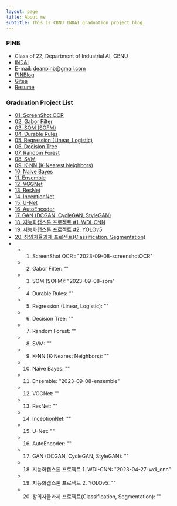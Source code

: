 ```yaml
---
layout: page
title: About me
subtitle: This is CBNU INDAI graduation project blog.
---
```


### PINB 

- Class of 22, Department of Industrial AI, CBNU
- [INDAI](https://indai.cbnu.ac.kr/iai)
- E-mail: deanpinb@gmail.com
- [PINBlog](https://pinblog.codes)
- [Gitea](https://gitea.pinblog.codes/explore/repos)
- [Resume](https://resume.pinblog.codes)



### Graduation Project List

- [01. ScreenShot OCR](https://momopanda123.github.io/2023-09-08-screenshotOCR/) 
- [02. Gabor Filter](https://momopanda123.github.io/) 
- [03. SOM (SOFM)](https://momopanda123.github.io/2023-09-08-som) 
- [04. Durable Rules](https://momopanda123.github.io/) 
- [05. Regression (Linear, Logistic)](https://momopanda123.github.io/) 
- [06. Decision Tree](https://momopanda123.github.io/) 
- [07. Random Forest](https://momopanda123.github.io/) 
- [08. SVM](https://momopanda123.github.io/) 
- [09. K-NN (K-Nearest Neighbors)](https://momopanda123.github.io/) 
- [10. Naive Bayes](https://momopanda123.github.io/) 
- [11. Ensemble](https://momopanda123.github.io/2023-09-08-ensemble/) 
- [12. VGGNet](https://momopanda123.github.io/) 
- [13. ResNet](https://momopanda123.github.io/) 
- [14. InceptionNet](https://momopanda123.github.io/) 
- [15. U-Net](https://momopanda123.github.io/) 
- [16. AutoEncoder](https://momopanda123.github.io/) 
- [17. GAN (DCGAN, CycleGAN, StyleGAN)](https://momopanda123.github.io/) 
- [18. 지능화캡스톤 프로젝트 #1. WDI-CNN](https://momopanda123.github.io/2023-04-27-wdi_cnn/) 
- [19. 지능화캡스톤 프로젝트 #2. YOLOv5](https://momopanda123.github.io/) 
- [20. 창의자율과제 프로젝트(Classification, Segmentation)](https://momopanda123.github.io/)
- 
    - 01. ScreenShot OCR : "2023-09-08-screenshotOCR"
    - 02. Gabor Filter: ""
    - 03. SOM (SOFM): "2023-09-08-som"
    - 04. Durable Rules: ""
    - 05. Regression (Linear, Logistic): ""
    - 06. Decision Tree: ""
    - 07. Random Forest: ""
    - 08. SVM: ""
    - 09. K-NN (K-Nearest Neighbors): ""
    - 10. Naive Bayes: ""
    - 11. Ensemble: "2023-09-08-ensemble"
    - 12. VGGNet: ""
    - 13. ResNet: ""
    - 14. InceptionNet: ""
    - 15. U-Net: ""
    - 16. AutoEncoder: ""
    - 17. GAN (DCGAN, CycleGAN, StyleGAN): ""
    - 18. 지능화캡스톤 프로젝트 1. WDI-CNN: "2023-04-27-wdi_cnn"
    - 19. 지능화캡스톤 프로젝트 2. YOLOv5: ""
    - 20. 창의자율과제 프로젝트(Classification, Segmentation): ""
